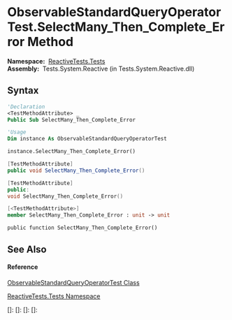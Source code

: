 # ObservableStandardQueryOperatorTest.SelectMany\_Then\_Complete\_Error Method

**Namespace:**  [ReactiveTests.Tests](ReactiveTests.Tests\ReactiveTests.Tests.md)  
**Assembly:**  Tests.System.Reactive (in Tests.System.Reactive.dll)

## Syntax

```vb
'Declaration
<TestMethodAttribute> _
Public Sub SelectMany_Then_Complete_Error
```

```vb
'Usage
Dim instance As ObservableStandardQueryOperatorTest

instance.SelectMany_Then_Complete_Error()
```

```csharp
[TestMethodAttribute]
public void SelectMany_Then_Complete_Error()
```

```c++
[TestMethodAttribute]
public:
void SelectMany_Then_Complete_Error()
```

```fsharp
[<TestMethodAttribute>]
member SelectMany_Then_Complete_Error : unit -> unit 
```

```jscript
public function SelectMany_Then_Complete_Error()
```

## See Also

#### Reference

[ObservableStandardQueryOperatorTest Class](ObservableStandardQueryOperatorTest\ObservableStandardQueryOperatorTest.md)

[ReactiveTests.Tests Namespace](ReactiveTests.Tests\ReactiveTests.Tests.md)

[]: 
[]: 
[]: 
[]: 